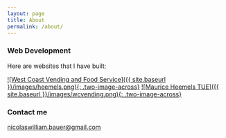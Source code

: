 ```yaml
---
layout: page
title: About
permalink: /about/
---
```




### Web Development

Here are websites that I have built:

[![West Coast Vending and Food Service]({{ site.baseurl }}/images/heemels.png){: .two-image-across}](http://www.heemels.tue.nl/ "Maurice Heemels TUE") [![Maurice Heemels TUE]({{ site.baseurl }}/images/wcvending.png){: .two-image-across}](https://wcvending.com "West Coast Vending and Food Service")


### Contact me

[nicolaswilliam.bauer@gmail.com](mailto:nicolaswilliam.bauer@gmail.com)